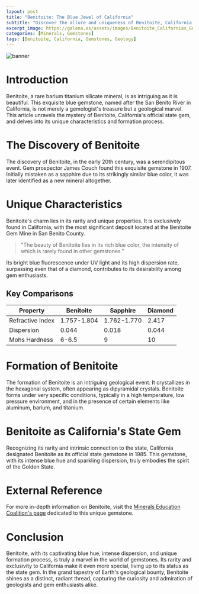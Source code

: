 ```yaml
---
layout: post
title: "Benitoite: The Blue Jewel of California"
subtitle: "Discover the allure and uniqueness of Benitoite, California's state gem, a rare and captivating mineral."
excerpt_image: https://galena.es/assets/images/Benitoite_Californias_Gem.png
categories: [Minerals, Gemstones]
tags: [Benitoite, California, Gemstones, Geology]
---
```

![banner](https://galena.es/assets/images/Benitoite_Californias_Gem.png)

# Introduction

Benitoite, a rare barium titanium silicate mineral, is as intriguing as it is beautiful. This exquisite blue gemstone, named after the San Benito River in California, is not merely a gemologist's treasure but a geological marvel. This article unravels the mystery of Benitoite, California's official state gem, and delves into its unique characteristics and formation process.

# The Discovery of Benitoite

The discovery of Benitoite, in the early 20th century, was a serendipitous event. Gem prospector James Couch found this exquisite gemstone in 1907. Initially mistaken as a sapphire due to its strikingly similar blue color, it was later identified as a new mineral altogether.

# Unique Characteristics

Benitoite's charm lies in its rarity and unique properties. It is exclusively found in California, with the most significant deposit located at the Benitoite Gem Mine in San Benito County.

> "The beauty of Benitoite lies in its rich blue color, the intensity of which is rarely found in other gemstones." 

Its bright blue fluorescence under UV light and its high dispersion rate, surpassing even that of a diamond, contributes to its desirability among gem enthusiasts.

## Key Comparisons

| Property | Benitoite | Sapphire | Diamond |
|----------|-----------|----------|---------|
| Refractive Index | 1.757-1.804 | 1.762-1.770 | 2.417 |
| Dispersion | 0.044 | 0.018 | 0.044 |
| Mohs Hardness | 6-6.5 | 9 | 10 |

# Formation of Benitoite

The formation of Benitoite is an intriguing geological event. It crystallizes in the hexagonal system, often appearing as dipyramidal crystals. Benitoite forms under very specific conditions, typically in a high temperature, low pressure environment, and in the presence of certain elements like aluminum, barium, and titanium.

# Benitoite as California's State Gem

Recognizing its rarity and intrinsic connection to the state, California designated Benitoite as its official state gemstone in 1985. This gemstone, with its intense blue hue and sparkling dispersion, truly embodies the spirit of the Golden State.

# External Reference

For more in-depth information on Benitoite, visit the [Minerals Education Coalition's page](https://mineralseducationcoalition.org/minerals-database/benitoite/) dedicated to this unique gemstone.

# Conclusion

Benitoite, with its captivating blue hue, intense dispersion, and unique formation process, is truly a marvel in the world of gemstones. Its rarity and exclusivity to California make it even more special, living up to its status as the state gem. In the grand tapestry of Earth's geological bounty, Benitoite shines as a distinct, radiant thread, capturing the curiosity and admiration of geologists and gem enthusiasts alike.